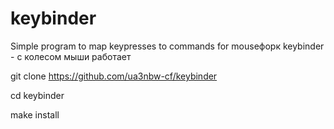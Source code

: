# keybinder
Simple program to map keypresses to commands for mouseфорк keybinder - с колесом мыши работает


git clone https://github.com/ua3nbw-cf/keybinder

cd keybinder

make install
